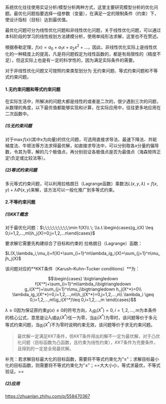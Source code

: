 系统优化往往使用实证分析/模型分析两种方式，这里主要研究模型分析的优化问题。最优化问题指要选择一组参数（变量），在满足一定的限制条件（约束）下，使设计指标（目标）达到最优值。

最优化问题可分为线性优化问题和非线性优化问题，关于线性优化问题，可以通过本科阶段的学习的线性规划方法建模分析，使用单纯形法求解，这里也不在赘述。

根据泰勒定理，$f(x)=a_0+a_1x+a_2x^2+...$，因此，非线性优化实际上是线性优化的一种精度上的提高，凡是将问题假定为线性函数的，都是有局限性的（精度不足），但这实际上也是有一定的科学性的，因为满足实际条件的需要。

对于非线性优化问题又可按照约束类型划分为 无约束问题、等式约束问题和不等式约束问题。

#### 1.无约束问题和等式约束问题

在实际生活中，所解决的问题大都是线性的或者是二次的，很少遇到三次的问题，从数理的角度，以下最优值都能够实现和计算，在实际应用中，往往更多地应用在二次函数中。

##### (1)无约束问题

对于$\max f(x)$(其中x为向量)的优化问题，可选用直接求导法、最速下降法、共轭梯度法、牛顿法等方法求得最优解，如直接求导法中，可以分别取各x分量的偏导数，令其为零，解的几个极值点，再分别验证各极值点是否为最值点（海森矩阵正定\负定或比较法等）。

##### (2)等式约束问题

多元等式约束问题，可以利用拉格朗日（Lagrange函数）乘数法$L(x,y,\lambda)=f(x,y)+\lambda \Phi(x,y)$来解，该方法可以一般化推广到多等式约束。

#### 2.不等约束问题

##### (1)KKT概念

对于最优化问题：$\;\;\;\;\;\;\;\;\;\;\min f(X)\\ \; \\s.t.\begin{cases}g_i(X) \leq 0;i=1,2,...,m\\h_j(X)=0;j=1,2,...n\end{cases}$

要求解它需要先构建综合了目标和约束的 拉格朗日（Lagrange）函数：

$L(X,\lambda_i,\mu_i)=f(X)+\sum_{i=1}^m\lambda_ig_i(X)+\sum_{j=1}^n\mu_jh_j(X)$

该问题对应的**KKT条件（Karush–Kuhn–Tucker conditions）**为：

$$\begin{cases} \bigtriangledown f(X^*)+\sum_{i=1}^m\lambda_i\bigtriangledown g_i(X^*)+\sum_{j=1}^n\mu_j\bigtriangledown h_j(X^*)=0\\ \lambda_ig_i(X^*)=0,i=1,2,...,m\\h_j(X^*)=0,j=1,2,...,n\\ \lambda_i \geq 0,i=1,2,...,m\\g_i(X^*)\leq 0,i=1,2,...,m \end{cases}$$

$\lambda \geq 0$因为保证原约束$g(x) \leq0$的符号方向，$\lambda_ig_i(X^*)=0,i=1,2,...,m$为本条件的核心公式，意思是让$\lambda_i$或$g_i(X^*)$任一为零，当$g_i(X^*)$为零时，该问题等价于多元等式约束问题，当$g_i(X^*)$不为零时说明约束无效，该问题等价于求无约束问题。

> 最优解一定满足$KKT$条件，但$KKT$条件得出的解不一定为最优解，对于凸优化问题（目标函数为凸函数，且约束为线性约束），$KKT$条件为充要条件，且得到的一定是全局最优解。

补充：若求解目标最大化的目标函数，需要将不等式约束化为"$\geq$"；求解目标最小化的目标函数，则需要将不等式约束化为"$\leq$"；==大大小小，等式求最优，不等式验证。==

##### (2)应用

https://zhuanlan.zhihu.com/p/558470367
